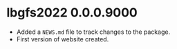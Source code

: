 # lbgfs2022 0.0.0.9000

* Added a `NEWS.md` file to track changes to the package.
* First version of website created.